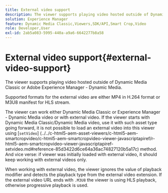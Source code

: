 ```yaml
---
title: External video support
description: The viewer supports playing video hosted outside of Dynamic Media Classic or Adobe Experience Manager - Dynamic Media.
solution: Experience Manager
feature: Dynamic Media Classic,Viewers,SDK/API,Smart Crop,Video
role: Developer,User
exl-id: 2ab5a083-5995-440a-a9a6-6642277b8a58
---
```

# External video support{#external-video-support}

The viewer supports playing video hosted outside of Dynamic Media Classic or Adobe Experience Manager - Dynamic Media.

 Supported formats for the external video are either MP4 in H.264 format or M3U8 manifest for HLS stream.

The viewer can work either Dynamic Media Classic or Experience Manager - Dynamic Media video or with external video. If the viewer starts with Dynamic Media Classic/Dynamic Media video, use it with such asset type going forward, it is not possible to load an external video into this viewer using [`setVideo`]
(../../c-html5-aem-asset-viewers/c-html5-aem-smartcropvideo/c-html5-aem-smartcropvideo-viewer-javascriptapiref/r-html5-aem-smartcropvideo-viewer-javascriptapiref-setvideo.md#reference-85d3422d6ce64a36ac74827120b5a17c) method. And vice verse: if viewer was initially loaded with external video, it should keep working with external videos only.

When working with external video, the viewer ignores the value of playback modifier and detects the playback type from the external video extension. If the external video URL ends with `.M3U8` the viewer is using HLS playback, otherwise progressive playback is used.
